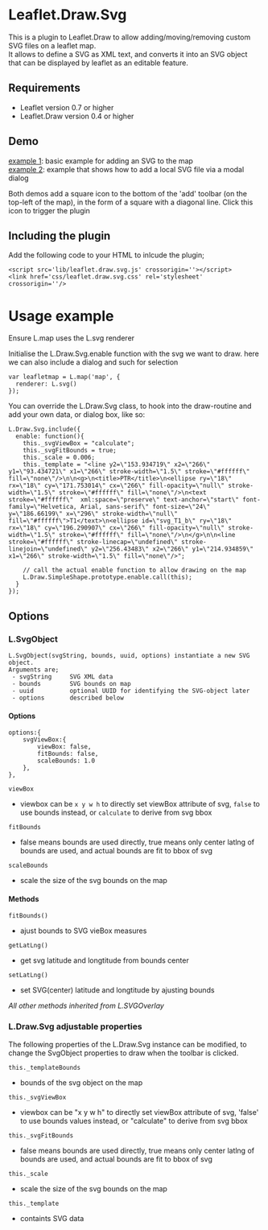 # Leaflet.Draw.Svg

This is a plugin to Leaflet.Draw to allow adding/moving/removing custom SVG files on a leaflet map.  
It allows to define a SVG as XML text, and converts it into an SVG object that can be displayed by leaflet as
an editable feature.
 
## Requirements
* Leaflet version 0.7 or higher  
* Leaflet.Draw version 0.4 or higher

## Demo
[example 1](https://robidev.github.io/Leaflet.Draw.Svg/simple/index.html): basic example for adding an SVG to the map  
[example 2](https://robidev.github.io/Leaflet.Draw.Svg/local_svg/index.html): example that shows how to add a local SVG file via a modal dialog  

Both demos add a square icon to the bottom of the 'add' toolbar (on the top-left of the map), in the form of a square with a diagonal line. Click this icon to trigger the plugin

## Including the plugin
Add the following code to your HTML to inlcude the plugin;
```
<script src='lib/leaflet.draw.svg.js' crossorigin=''></script>
<link href='css/leaflet.draw.svg.css' rel='stylesheet' crossorigin=''/>
```

# Usage example
Ensure L.map uses the L.svg renderer  
  
Initialise the L.Draw.Svg.enable function with the svg we want to draw. here we can also include a dialog and such for selection  
```
var leafletmap = L.map('map', { 
  renderer: L.svg()
});
```

You can override the L.Draw.Svg class, to hook into the draw-routine and add your own data, or dialog box, like so:
```
L.Draw.Svg.include({
  enable: function(){
    this._svgViewBox = "calculate";
    this._svgFitBounds = true;
    this._scale = 0.006;
    this._template = "<line y2=\"153.934719\" x2=\"266\" y1=\"93.434721\" x1=\"266\" stroke-width=\"1.5\" stroke=\"#ffffff\" fill=\"none\"/>\n\n<g>\n<title>PTR</title>\n<ellipse ry=\"18\" rx=\"18\" cy=\"171.753014\" cx=\"266\" fill-opacity=\"null\" stroke-width=\"1.5\" stroke=\"#ffffff\" fill=\"none\"/>\n<text stroke=\"#ffffff\"  xml:space=\"preserve\" text-anchor=\"start\" font-family=\"Helvetica, Arial, sans-serif\" font-size=\"24\" y=\"186.66199\" x=\"296\" stroke-width=\"null\" fill=\"#ffffff\">T1</text>\n<ellipse id=\"svg_T1_b\" ry=\"18\" rx=\"18\" cy=\"196.290907\" cx=\"266\" fill-opacity=\"null\" stroke-width=\"1.5\" stroke=\"#ffffff\" fill=\"none\"/>\n</g>\n\n<line stroke=\"#ffffff\" stroke-linecap=\"undefined\" stroke-linejoin=\"undefined\" y2=\"256.43483\" x2=\"266\" y1=\"214.934859\" x1=\"266\" stroke-width=\"1.5\" fill=\"none\"/>";

    // call the actual enable function to allow drawing on the map
    L.Draw.SimpleShape.prototype.enable.call(this);
  }
});
```

## Options

### L.SvgObject
```
L.SvgObject(svgString, bounds, uuid, options) instantiate a new SVG object. 
Arguments are;  
 - svgString     SVG XML data  
 - bounds        SVG bounds on map  
 - uuid          optional UUID for identifying the SVG-object later  
 - options       described below  
```

#### Options
```
options:{
	svgViewBox:{
		viewBox: false,
		fitBounds: false, 
		scaleBounds: 1.0 
	},
},
```

`viewBox`  
* viewbox can be `x y w h` to directly set viewBox attribute of svg, `false` to use bounds instead, or `calculate` to derive from svg bbox  

`fitBounds`  
* false means bounds are used directly, true means only center latlng of bounds are used, and actual bounds are fit to bbox of svg  

`scaleBounds`  
* scale the size of the svg bounds on the map  

#### Methods
`fitBounds()`  
* ajust bounds to SVG vieBox measures  

`getLatLng()`  
* get svg latitude and longtitude from bounds center  

`setLatLng()`  
* set SVG(center) latitude and longtitude by ajusting bounds  

<i>All other methods inherited from L.SVGOverlay</i>  

### L.Draw.Svg adjustable properties
The following properties of the L.Draw.Svg instance can be modified, to change the SvgObject properties to draw when the toolbar is clicked.  

`this._templateBounds`  
* bounds of the svg object on the map  

`this._svgViewBox`  
* viewbox can be "x y w h" to directly set viewBox attribute of svg, 'false' to use bounds values instead, or "calculate" to derive from svg bbox  

`this._svgFitBounds`  
* false means bounds are used directly, true means only center latlng of bounds are used, and actual bounds are fit to bbox of svg  

`this._scale`  
* scale the size of the svg bounds on the map  

`this._template`  
* containts SVG data  


